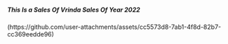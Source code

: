 <html>

<head>
  
</head>

<body>
  <h5>
    This Is a Sales Of Vrinda Sales Of Year 2022
  </h5>
(https://github.com/user-attachments/assets/cc5573d8-7ab1-4f8d-82b7-cc369eedde96)
</body>
</html>
